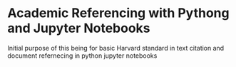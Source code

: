 # Academic Referencing with Pythong and Jupyter Notebooks
Initial purpose of this being for basic Harvard standard in text citation and document refernecing in python jupyter notebooks
